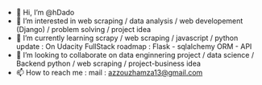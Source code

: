 - 👋 Hi, I’m @hDado
- 👀 I’m interested in web scraping / data analysis / web developement (Django) / problem solving / project idea
- 🌱 I’m currently learning scrapy / web scraping / javascript / python
      update : On Udacity FullStack roadmap : Flask - sqlalchemy ORM - API 
- 💞️ I’m looking to collaborate on data enginnering project / data science / Backend python / web scraping / project-business  idea
- 📫 How to reach me : mail : azzouzhamza13@gmail.com



<!---
hDado/hDado is a ✨ special ✨ repository because its `README.md` (this file) appears on your GitHub profile.
You can click the Preview link to take a look at your changes.
--->
